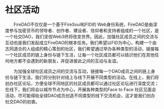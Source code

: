 # 社区活动

&emsp;&emsp;FireDAO不仅仅是一个基于FireSoul和FID的 Web身份系统，FireDAO是由深度参与加密货币的领导者、创作者、建设者、信仰者和支持者组成的一个社区，是一个社交DAO，我们坚信Web3终将改变世界。因此，加强社区成员之间的交流与互动也是我们发起成立FireDAO的根本任务。我们希望以FID为中心，构建一个由志同道合的人组成的精心策划的社区，我们希望通过举办各种类型的活动，链接每一个社区成员的链上身份与链下生活，让每一个社区成员都可以结识他们在其他任何地方都不会遇到的新朋友，并促进彼此之间的互动与友谊。

&emsp;&emsp;为加强全球社区成员之间的交流与互动，链接每一个DAO成员之间的链上身份与链下生活，我们将分别针对线上与线下开展不同类型的活动。在线上，我们将创办社区论坛，方便全球不同地区的社区成员都可以通过社区论坛进行深度交流；在线下，我们将会以城市节点为中心，开展各种类型的Face to Face 社区见面会活动，尽可能得给全球DAO成员创造不同类型的线下交流机会，这才是我们创办社交DAO的初衷。